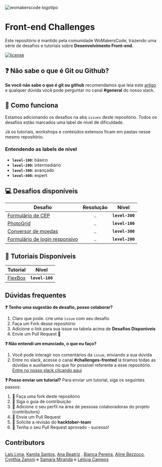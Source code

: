 ![womakerscode logotipo](https://user-images.githubusercontent.com/2198735/80845484-b93d6d80-8bdf-11ea-8f9b-c8b48368ba79.JPG)

# Front-end Challenges
Este repositório é mantido pela comunidade WoMakersCode, trazendo uma série de desafios e tutoriais sobre **Desenvolvimento Front-end**.

[![license](https://img.shields.io/github/license/womakerscode/challenges-front-end.svg)](/license)

## :question: Não sabe o que é Git ou Github?
**Se você não sabe o que é git ou github** recomendamos que leia este [artigo](https://tableless.com.br/tudo-que-voce-queria-saber-sobre-git-e-github-mas-tinha-vergonha-de-perguntar/) e qualquer dúvida você pode perguntar no canal **#general** do nosso slack.

## :thinking: Como funciona
Estamos adicionando os desafios na aba `issues` deste repositório. Todos os desafios estão marcados uma label de nível de dificuldade.

Já os tutoriais, workshops e conteúdos extensos ficam em pastas nesse mesmo repositório.

### Entendendo as labels de nível
* **`level-100`:** básico
* **`level-200`:** intermediário
* **`level-300`:** avançado
* **`level-400`:** expert

## :computer: Desafios disponíveis

| Desafio | Resolução | Nível
| ------------- |:-------------:|:-------------:|
|  [Formulário de CEP](https://github.com/WoMakersCode/challenges-front-end/issues/1) | ..  | **`level-300`** |
|  [PhotoGrid](https://github.com/WoMakersCode/challenges-front-end/issues/6) | ..  | **`level-100`** |
|  [Conversor de moedas](https://github.com/WoMakersCode/challenges-front-end/issues/11) | ..  | **`level-300`** |
|  [Formulário de login responsivo](https://github.com/WoMakersCode/challenges-front-end/issues/15) | ..  | **`level-200`** |

## :closed_book: Tutoriais Disponíveis
| Tutorial | Nível | 
| ------------- |:-------------:|
| [FlexBox](https://github.com/WoMakersCode/challenges-front-end/tree/master/tutorial-flexbox) | **`level-100`** | 


## Dúvidas frequentes
**:question: Tenho uma sugestão de desafio, posso colaborar?**
1. Claro que pode. crie uma `ìssue` com seu desafio
2. Faça um Fork desse repositório
3. Adicione o link para sua issue na tabela acima de **Desafios Disponíveis**
4. Envie um Pull Request :tada:

**:question: Não entendi um enunciado, o que eu faço?**
1. Você pode interagir nos comentários da `issue`, enviando a sua dúvida
2. Entre no slack, acesse o canal **#challenges-fronted** lá tiramos todas as dúvidas e auxiliamos no que for possível referente a esse repositório. [Entre no nosso slack clicando aqui](https://app.slack.com/client/TCPDKMM4Z/CCQ5XKXPX)

**:question: Posso enviar um tutorial?**
Para enviar um tutorial, siga os seguintes passos:
1. :fork_and_knife: Faça uma fork deste repositório
2. :hammer: Siga o guia de contribuição
3. :busts_in_silhouette: Adicione o seu perfil na área de pessoas colaboradoras do projeto (contributors)
4. :wrench: Envie um Pull Request
5. :wrench: Solicite a revisão do **hacktober-team**
6. :tada: Tenha o seu Pull Request aprovado - sucesso!

## Contributors
[Laís Lima](https://twitter.com/laislima_dev), [Kamila Santos](https://twitter.com/kamilah_santos), [Ana Beatriz](https://twitter.com/anabneri) , [Bianca Pereira](https://github.com/BiancaPereira), [Aline Bezzoco](https://github.com/bezzocoaline),
[Cynthia Zanoni](https://github.com/cyz) e [Samara Miranda](https://github.com/samaramiranda) e [Leticia Campos](https://github.com/leticiacamposs2)
